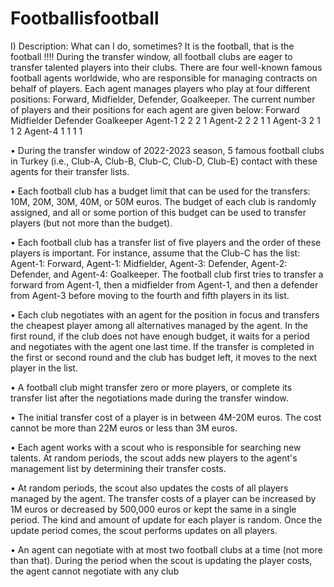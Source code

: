 # Footballisfootball
I) Description:
    What can I do, sometimes? It is the football, that is the football !!!!
    During the transfer window, all football clubs are eager to transfer talented players into their clubs.
    There are four well-known famous football agents worldwide, who are responsible for managing
    contracts on behalf of players. Each agent manages players who play at four different positions:
    Forward, Midfielder, Defender, Goalkeeper. The current number of players and their positions for each
    agent are given below:
            Forward Midfielder Defender Goalkeeper
    Agent-1 2       2          2        1
    Agent-2 2       2          1        1
    Agent-3 2       1          1        2
    Agent-4 1       1          1        1

• During the transfer window of 2022-2023 season, 5 famous football clubs in Turkey (i.e., Club-A,
Club-B, Club-C, Club-D, Club-E) contact with these agents for their transfer lists.

• Each football club has a budget limit that can be used for the transfers: 10M, 20M, 30M, 40M, or
50M euros. The budget of each club is randomly assigned, and all or some portion of this budget
can be used to transfer players (but not more than the budget).

• Each football club has a transfer list of five players and the order of these players is important. For
instance, assume that the Club-C has the list: Agent-1: Forward, Agent-1: Midfielder, Agent-3:
Defender, Agent-2: Defender, and Agent-4: Goalkeeper. The football club first tries to transfer a
forward from Agent-1, then a midfielder from Agent-1, and then a defender from Agent-3 before
moving to the fourth and fifth players in its list.

• Each club negotiates with an agent for the position in focus and transfers the cheapest player among
all alternatives managed by the agent. In the first round, if the club does not have enough budget, it
waits for a period and negotiates with the agent one last time. If the transfer is completed in the first
or second round and the club has budget left, it moves to the next player in the list.

• A football club might transfer zero or more players, or complete its transfer list after the negotiations
made during the transfer window.

• The initial transfer cost of a player is in between 4M-20M euros. The cost cannot be more than 22M
euros or less than 3M euros.

• Each agent works with a scout who is responsible for searching new talents. At random periods, the
scout adds new players to the agent's management list by determining their transfer costs.

• At random periods, the scout also updates the costs of all players managed by the agent. The transfer
costs of a player can be increased by 1M euros or decreased by 500,000 euros or kept the same in a
single period. The kind and amount of update for each player is random. Once the update period
comes, the scout performs updates on all players.

• An agent can negotiate with at most two football clubs at a time (not more than that). During the
period when the scout is updating the player costs, the agent cannot negotiate with any club
